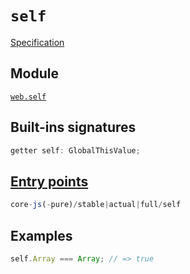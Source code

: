 # `self`
[Specification](https://html.spec.whatwg.org/multipage/window-object.html#dom-self)

## Module 
[`web.self`](https://github.com/zloirock/core-js/blob/v4/packages/core-js/modules/web.self.js)

## Built-ins signatures
```ts
getter self: GlobalThisValue;
```

## [Entry points]({docs-version}/docs/usage#h-entry-points)
```ts
core-js(-pure)/stable|actual|full/self
```

## Examples
```js
self.Array === Array; // => true
```
